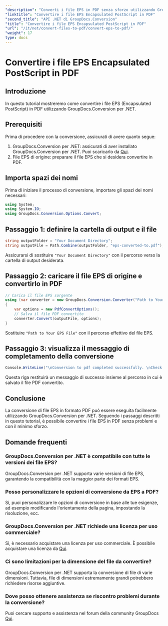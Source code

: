 ```yaml
---
"description": "Converti i file EPS in PDF senza sforzo utilizzando GroupDocs.Conversion per .NET. Questo tutorial fornisce una guida passo passo per una conversione impeccabile."
"linktitle": "Convertire i file EPS Encapsulated PostScript in PDF"
"second_title": "API .NET di GroupDocs.Conversion"
"title": "Convertire i file EPS Encapsulated PostScript in PDF"
"url": "/it/net/convert-files-to-pdf/convert-eps-to-pdf/"
"weight": 17
type: docs
---
```

# Convertire i file EPS Encapsulated PostScript in PDF

## Introduzione
In questo tutorial mostreremo come convertire i file EPS (Encapsulated PostScript) in PDF utilizzando GroupDocs.Conversion per .NET.
## Prerequisiti
Prima di procedere con la conversione, assicurati di avere quanto segue:
1. GroupDocs.Conversion per .NET: assicurati di aver installato GroupDocs.Conversion per .NET. Puoi scaricarlo da [Qui](https://releases.groupdocs.com/conversion/net/).
2. File EPS di origine: preparare il file EPS che si desidera convertire in PDF.

## Importa spazi dei nomi
Prima di iniziare il processo di conversione, importare gli spazi dei nomi necessari:
```csharp
using System;
using System.IO;
using GroupDocs.Conversion.Options.Convert;
```
## Passaggio 1: definire la cartella di output e il file
```csharp
string outputFolder = "Your Document Directory";
string outputFile = Path.Combine(outputFolder, "eps-converted-to.pdf");
```
Assicurarsi di sostituire `"Your Document Directory"` con il percorso verso la cartella di output desiderata.
## Passaggio 2: caricare il file EPS di origine e convertirlo in PDF
```csharp
// Carica il file EPS sorgente
using (var converter = new GroupDocs.Conversion.Converter("Path to Your EPS File"))
{
    var options = new PdfConvertOptions();
    // Salva il file PDF convertito
    converter.Convert(outputFile, options);
}
```
Sostituire `"Path to Your EPS File"` con il percorso effettivo del file EPS.
## Passaggio 3: visualizza il messaggio di completamento della conversione
```csharp
Console.WriteLine("\nConversion to pdf completed successfully. \nCheck output in {0}", outputFolder);
```
Questa riga restituirà un messaggio di successo insieme al percorso in cui è salvato il file PDF convertito.

## Conclusione
La conversione di file EPS in formato PDF può essere eseguita facilmente utilizzando GroupDocs.Conversion per .NET. Seguendo i passaggi descritti in questo tutorial, è possibile convertire i file EPS in PDF senza problemi e con il minimo sforzo.
## Domande frequenti
### GroupDocs.Conversion per .NET è compatibile con tutte le versioni dei file EPS?
GroupDocs.Conversion per .NET supporta varie versioni di file EPS, garantendo la compatibilità con la maggior parte dei formati EPS.
### Posso personalizzare le opzioni di conversione da EPS a PDF?
Sì, puoi personalizzare le opzioni di conversione in base alle tue esigenze, ad esempio modificando l'orientamento della pagina, impostando la risoluzione, ecc.
### GroupDocs.Conversion per .NET richiede una licenza per uso commerciale?
Sì, è necessario acquistare una licenza per uso commerciale. È possibile acquistare una licenza da [Qui](https://purchase.groupdocs.com/buy).
### Ci sono limitazioni per la dimensione del file da convertire?
GroupDocs.Conversion per .NET supporta la conversione di file di varie dimensioni. Tuttavia, file di dimensioni estremamente grandi potrebbero richiedere risorse aggiuntive.
### Dove posso ottenere assistenza se riscontro problemi durante la conversione?
Puoi cercare supporto e assistenza nel forum della community GroupDocs [Qui](https://forum.groupdocs.com/c/conversion/11).